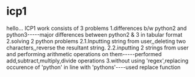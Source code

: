 # icp1
hello...
  ICP1 work consists of 3 problems
  1.differences b/w python2 and python3-----major differences between python2 & 3 in tabular format
  2.solving 2 python problems
    2.1.Inputting string from user,,deleting two characters,,reverse the resultant string.
    2.2.inputting 2 strings from user and performing arithmetic operations on them-----performed add,subtract,multiply,divide operations
  3.without using 'regex',replacing occurence of 'python' in line with 'pythons'----used replace function
